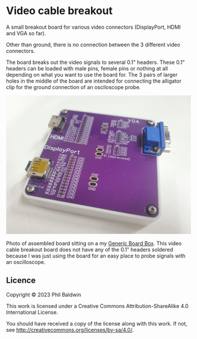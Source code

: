 # Video cable breakout

A small breakout board for various video connectors (DisplayPort, HDMI and VGA so far).

Other than ground, there is no connection between the 3 different video connectors.

The board breaks out the video signals to several 0.1" headers. These 0.1" headers can be loaded with male pins, female pins or nothing at all depending on what you want to use the board for. The 3 pairs of larger holes in the middle of the board are intended for connecting the alligator clip for the ground connection of an osciloscope probe.

![Board photo](./photo.jpg)

Photo of assembled board sitting on a my [Generic Board Box](https://github.com/PhilboBaggins/generic-board-box). This video cable breakout board does not have any of the 0.1" headers soldered because I was just using the board for an easy place to probe signals with an oscilloscope.

## Licence

Copyright © 2023 Phil Baldwin

This work is licensed under a Creative Commons Attribution-ShareAlike 4.0 International License.

You should have received a copy of the license along with this work. If not, see <http://creativecommons.org/licenses/by-sa/4.0/>.
